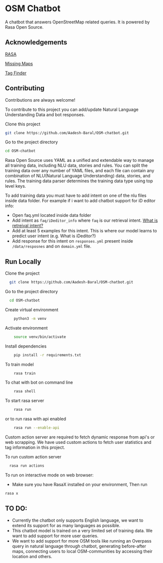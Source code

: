 
# OSM Chatbot
A chatbot that answers OpenStreetMap related queries. It is powered by Rasa Open Source.


## Acknowledgements
[RASA](https://rasa.com/)

[Missing Maps](https://www.missingmaps.org/)

[Tag Finder](https://tagfinder.herokuapp.com/)

## Contributing

Contributions are always welcome!

To contribute to this project you can add/update Natural Language Understanding Data and bot responses.

Clone this project
```bash
git clone https://github.com/Aadesh-Baral/OSM-chatbot.git
```
Go to the project directory
```bash
cd OSM-chatbot
```
Rasa Open Source uses YAML as a unified and extendable way to manage all training data, including NLU data, stories and rules.
You can split the training data over any number of YAML files, and each file can contain any combination of NLU(Natural Language Understanding) data, stories, and rules. The training data parser determines the training data type using top level keys.

To add training data you must have to add intent on one of the nlu files inside data folder. For example if i want to add chatbot support for iD editor info:

- Open faq.yml located inside data folder
- Add intent as ```faq/iDeditor_info``` where ```faq``` is our retrieval intent. [What is retreival intent?](https://rasa.com/docs/rasa/glossary#retrieval-intent)
- Add at least 5 examples for this intent. This is where our model learns to predict user intent (e.g. What is iDeditor?)
- Add response for this intent on ```responses.yml``` present inside ```/data/resposnes``` and on ```domain.yml``` file.


## Run Locally

Clone the project

```bash
  git clone https://github.com/Aadesh-Baral/OSM-chatbot.git
```

Go to the project directory

```bash
  cd OSM-chatbot
```
Create virtual environment
```bash
    python3 -m venv 
```
Activate environment
```bash
    source venv/bin/activate
```
Install dependencies

```bash
    pip install -r requirements.txt
```
To train model
```bash
    rasa train
```
To chat with bot on command line 
```bash
    rasa shell
```
To start rasa server
```bash
    rasa run
```
or to run rasa with api enabled
```bash
    rasa run --enable-api
```

Custom action server are required to fetch dynamic response from api's or web scrapping. We have used custom actions to fetch user statistics and tag information in this project.

To run custom action server
```bash
  rasa run actions
```
To run on interactive mode on web browser:

- Make sure you have RasaX installed on your environment,
Then run
```bash
rasa x
```
## TO DO:
- Currently the chatbot only supports English language, we want to extend its support for as many languages as possible.
- This chatbot model is trained on a very limited set of training data. We want to add support for more user queries.
- We want to add support for more OSM tools like running an Overpass query in natural language through chatbot, generating before-after maps, connecting users to local OSM-communities by accessing their location and others.

  
